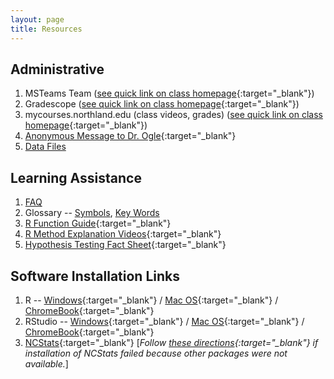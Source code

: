 ```yaml
---
layout: page
title: Resources
---
```


## Administrative
<!---1. [Daily Preparation Check](https://forms.gle/PNu4B9iPcwF73otn9){:target="_blank"}--->
1. MSTeams Team ([see quick link on class homepage](../){:target="_blank"})
1. Gradescope ([see quick link on class homepage](../){:target="_blank"})
1. mycourses.northland.edu (class videos, grades) ([see quick link on class homepage](../){:target="_blank"})
1. [Anonymous Message to Dr. Ogle](https://www.surveymonkey.com/r/KC87PJW){:target="_blank"}
1. [Data Files](data_107)

## Learning Assistance
1. [FAQ](FAQ)
1. Glossary -- [Symbols](symbols), [Key Words](definitions)
1. [R Function Guide](MTH107-RGuide.pdf){:target="_blank"}
1. [R Method Explanation Videos](RVideos){:target="_blank"}
1. [Hypothesis Testing Fact Sheet](MTH107-HOGuide.pdf){:target="_blank"}
<!---1. [Possible short answer questions for quizzes](ShortAnswerQuestions)--->

## Software Installation Links
1. R -- [Windows](http://derekogle.com/IFAR/supplements/installations/InstallRWin.html){:target="_blank"} / [Mac OS](http://derekogle.com/IFAR/supplements/installations/InstallRMac.html){:target="_blank"} / [ChromeBook](FAQs/ChromeBook){:target="_blank"}
1. RStudio -- [Windows](http://derekogle.com/IFAR/supplements/installations/InstallRStudioWin.html){:target="_blank"} / [Mac OS](http://derekogle.com/IFAR/supplements/installations/InstallRStudioMac.html){:target="_blank"} / [ChromeBook](FAQs/ChromeBook){:target="_blank"}
1. [NCStats](https://github.com/droglenc/NCStats#installation){:target="_blank"} [*Follow [these directions](http://derekogle.com/IFAR/supplements/installations/InstallPackagesRStudio.html){:target="_blank"} if installation of NCStats failed because other packages were not available.*]
